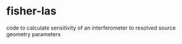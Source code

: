 # fisher-las
code to calculate sensitivity of an interferometer to resolved source geometry parameters
